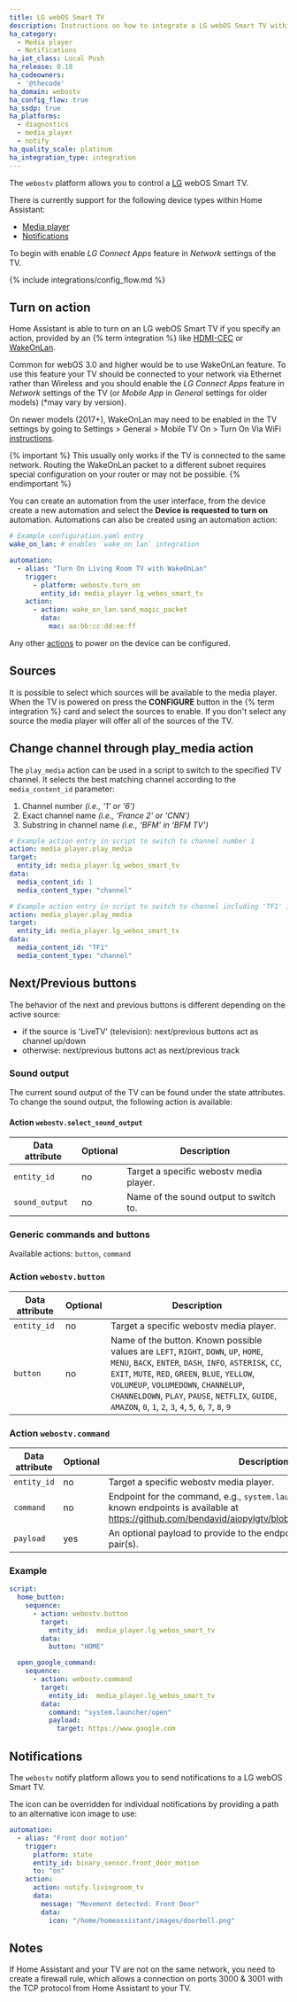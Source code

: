 ```yaml
---
title: LG webOS Smart TV
description: Instructions on how to integrate a LG webOS Smart TV within Home Assistant.
ha_category:
  - Media player
  - Notifications
ha_iot_class: Local Push
ha_release: 0.18
ha_codeowners:
  - '@thecode'
ha_domain: webostv
ha_config_flow: true
ha_ssdp: true
ha_platforms:
  - diagnostics
  - media_player
  - notify
ha_quality_scale: platinum
ha_integration_type: integration
---
```


The `webostv` platform allows you to control a [LG](https://www.lg.com/) webOS Smart TV.

There is currently support for the following device types within Home Assistant:

- [Media player](/integrations/media_player/)
- [Notifications](/integrations/notify/)

To begin with enable *LG Connect Apps* feature in *Network* settings of the TV.

{% include integrations/config_flow.md %}

## Turn on action

Home Assistant is able to turn on an LG webOS Smart TV if you specify an action, provided by an {% term integration %} like [HDMI-CEC](/integrations/hdmi_cec/) or [WakeOnLan](/integrations/wake_on_lan/).

Common for webOS 3.0 and higher would be to use WakeOnLan feature. To use this feature your TV should be connected to your network via Ethernet rather than Wireless and you should enable the *LG Connect Apps* feature in *Network* settings of the TV (or *Mobile App* in *General* settings for older models) (*may vary by version).

On newer models (2017+), WakeOnLan may need to be enabled in the TV settings by going to Settings > General > Mobile TV On > Turn On Via WiFi [instructions](https://support.quanticapps.com/hc/en-us/articles/115005985729-How-to-turn-on-my-LG-Smart-TV-using-the-App-WebOS-).

{% important %}
This usually only works if the TV is connected to the same network. Routing the WakeOnLan packet to a different subnet requires special configuration on your router or may not be possible.
{% endimportant %}

You can create an automation from the user interface, from the device create a new automation and select the  **Device is requested to turn on** automation.
Automations can also be created using an automation action:

```yaml
# Example configuration.yaml entry
wake_on_lan: # enables `wake_on_lan` integration

automation:
  - alias: "Turn On Living Room TV with WakeOnLan"
    trigger:
      - platform: webostv.turn_on
        entity_id: media_player.lg_webos_smart_tv
    action:
      - action: wake_on_lan.send_magic_packet
        data:
          mac: aa:bb:cc:dd:ee:ff
```

Any other [actions](/docs/automation/action/) to power on the device can be configured.

## Sources

It is possible to select which sources will be available to the media player. When the TV is powered on press the **CONFIGURE** button in the {% term integration %} card and select the sources to enable. If you don't select any source the media player will offer all of the sources of the TV.

## Change channel through play_media action

The `play_media` action can be used in a script to switch to the specified TV channel. It selects the best matching channel according to the `media_content_id` parameter:

 1. Channel number *(i.e., '1' or '6')*
 2. Exact channel name *(i.e., 'France 2' or 'CNN')*
 3. Substring in channel name *(i.e., 'BFM' in 'BFM TV')*

```yaml
# Example action entry in script to switch to channel number 1
action: media_player.play_media
target:
  entity_id: media_player.lg_webos_smart_tv
data:
  media_content_id: 1
  media_content_type: "channel"

# Example action entry in script to switch to channel including 'TF1' in its name
action: media_player.play_media
target:
  entity_id: media_player.lg_webos_smart_tv
data:
  media_content_id: "TF1"
  media_content_type: "channel"
```

## Next/Previous buttons

The behavior of the next and previous buttons is different depending on the active source:

- if the source is 'LiveTV' (television): next/previous buttons act as channel up/down
- otherwise: next/previous buttons act as next/previous track

### Sound output

The current sound output of the TV can be found under the state attributes.
To change the sound output, the following action is available:

#### Action `webostv.select_sound_output`

| Data attribute | Optional | Description                             |
| ---------------------- | -------- | --------------------------------------- |
| `entity_id`            | no       | Target a specific webostv media player. |
| `sound_output`         | no       | Name of the sound output to switch to.  |

### Generic commands and buttons

Available actions: `button`, `command`

### Action `webostv.button`

| Data attribute | Optional | Description                                                                                                                                                                                                                                                                            |
| ---------------------- | -------- | -------------------------------------------------------------------------------------------------------------------------------------------------------------------------------------------------------------------------------------------------------------------------------------- |
| `entity_id`            | no       | Target a specific webostv media player.                                                                                                                                                                                                                                                |
| `button`               | no       | Name of the button. Known possible values are `LEFT`, `RIGHT`, `DOWN`, `UP`, `HOME`, `MENU`, `BACK`, `ENTER`, `DASH`, `INFO`, `ASTERISK`, `CC`, `EXIT`, `MUTE`, `RED`, `GREEN`, `BLUE`, `YELLOW`, `VOLUMEUP`, `VOLUMEDOWN`, `CHANNELUP`, `CHANNELDOWN`, `PLAY`, `PAUSE`, `NETFLIX`, `GUIDE`, `AMAZON`, `0`, `1`, `2`, `3`, `4`, `5`, `6`, `7`, `8`, `9` |

### Action `webostv.command`

| Data attribute | Optional | Description                                                                                                                                                                          |
| ---------------------- | -------- | ------------------------------------------------------------------------------------------------------------------------------------------------------------------------------------ |
| `entity_id`            | no       | Target a specific webostv media player.                                                                                                                                              |
| `command`              | no       | Endpoint for the command, e.g.,  `system.launcher/open`.  The full list of known endpoints is available at <https://github.com/bendavid/aiopylgtv/blob/master/aiopylgtv/endpoints.py> |
| `payload`             | yes      | An optional payload to provide to the endpoint in the format of key value pair(s). |

### Example

```yaml
script:
  home_button:
    sequence:
      - action: webostv.button
        target:
          entity_id:  media_player.lg_webos_smart_tv
        data:
          button: "HOME"

  open_google_command:
    sequence:
      - action: webostv.command
        target:
          entity_id:  media_player.lg_webos_smart_tv
        data:
          command: "system.launcher/open"
          payload:
            target: https://www.google.com
```

## Notifications

The `webostv` notify platform allows you to send notifications to a LG webOS Smart TV.

The icon can be overridden for individual notifications by providing a path to an alternative icon image to use:

```yaml
automation:
  - alias: "Front door motion"
    trigger:
      platform: state
      entity_id: binary_sensor.front_door_motion
      to: "on"
    action:
      action: notify.livingroom_tv
      data:
        message: "Movement detected: Front Door"
        data:
          icon: "/home/homeassistant/images/doorbell.png"
```

## Notes

If Home Assistant and your TV are not on the same network, you need to create a firewall rule, which allows a connection on ports 3000 & 3001 with the TCP protocol from Home Assistant to your TV.
